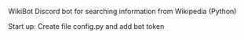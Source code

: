 WikiBot
Discord bot for searching information from Wikipedia (Python)

Start up: 
Create file config.py and add bot token
